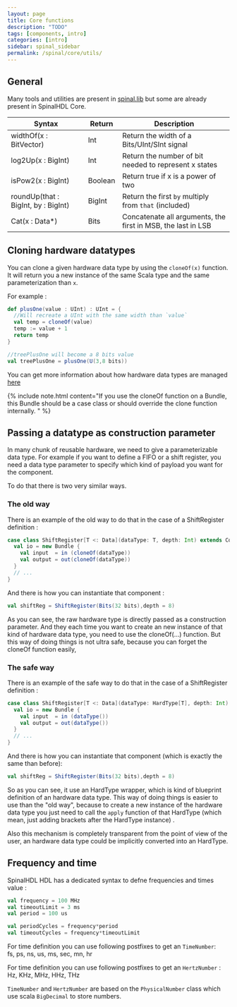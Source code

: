 ```yaml
---
layout: page
title: Core functions
description: "TODO"
tags: [components, intro]
categories: [intro]
sidebar: spinal_sidebar
permalink: /spinal/core/utils/
---
```


## General
Many tools and utilities are present in [spinal.lib](/SpinalDoc/spinal/lib/utils/) but some are already present in SpinalHDL Core.

| Syntax |  Return | Description|
| ------- | ---- | --- |
| widthOf(x : BitVector) | Int | Return the width of a Bits/UInt/SInt signal |
| log2Up(x : BigInt) | Int | Return the number of bit needed to represent x states |
| isPow2(x : BigInt) | Boolean | Return true if x is a power of two |
| roundUp(that : BigInt, by : BigInt) | BigInt | Return the first `by` multiply from `that` (included)  |
| Cat(x : Data*) | Bits | Concatenate all arguments, the first in MSB, the last in LSB |

## Cloning hardware datatypes
You can clone a given hardware data type by using the `cloneOf(x)` function. It will return you a new instance of the same Scala type and the same parameterization than `x`.

For example :

```scala
def plusOne(value : UInt) : UInt = {
  //Will recreate a UInt with the same width than `value`
  val temp = cloneOf(value)
  temp := value + 1
  return temp
}

//treePlusOne will become a 8 bits value
val treePlusOne = plusOne(U(3,8 bits))
```


You can get more information about how hardware data types are managed [here](/SpinalDoc/scala/interactions/#hardware-types)

{% include note.html content="If you use the cloneOf function on a Bundle, this Bundle should be a case class or should override the clone function internally.
" %}

## Passing a datatype as construction parameter
In many chunk of reusable hardware, we need to give a parameterizable data type. For example if you want to define a FIFO or a shift register, you need a data type parameter to specify which kind of payload you want for the component.

To do that there is two very similar ways.

### The old way
There is an example of the old way to do that in the case of a ShiftRegister definition :

```scala
case class ShiftRegister[T <: Data](dataType: T, depth: Int) extends Component {
  val io = new Bundle {
    val input  = in (cloneOf(dataType))
    val output = out(cloneOf(dataType))
  }
  // ...
}
```

And there is how you can instantiate that component :

```scala
val shiftReg = ShiftRegister(Bits(32 bits),depth = 8)
```

As you can see, the raw hardware type is directly passed as a construction parameter. And they each time you want to create an new instance of that kind of hardware data type, you need to use the cloneOf(...) function. But this way of doing things is not ultra safe, because you can forget the cloneOf function easily,

### The safe way
There is an example of the safe way to do that in the case of a ShiftRegister definition :

```scala
case class ShiftRegister[T <: Data](dataType: HardType[T], depth: Int) extends Component {
  val io = new Bundle {
    val input  = in (dataType())
    val output = out(dataType())
  }
  // ...
}
```

And there is how you can instantiate that component (which is exactly the same than before):

```scala
val shiftReg = ShiftRegister(Bits(32 bits),depth = 8)
```

So as you can see, it use an HardType wrapper, which is kind of blueprint definition of an hardware data type. This way of doing things is easier to use than the "old way", because to create a new instance of the hardware data type you just need to call the `apply` function of that HardType (which mean, just adding brackets after the HardType instance) .

Also this mechanism is completely transparent from the point of view of the user, an hardware data type could be implicitly converted into an HardType.

## Frequency and time
SpinalHDL HDL has a dedicated syntax to defne frequencies and times value :

```scala
val frequency = 100 MHz
val timeoutLimit = 3 ms
val period = 100 us

val periodCycles = frequency*period
val timeoutCycles = frequency*timeoutLimit
```

For time definition you can use following postfixes to get an `TimeNumber`:<br>
fs, ps, ns, us, ms, sec, mn, hr

For time definition you can use following postfixes to get an `HertzNumber` :<br>
Hz, KHz, MHz, HHz, THz

`TimeNumber` and `HertzNumber` are based on the `PhysicalNumber` class which use  scala `BigDecimal` to store numbers.
